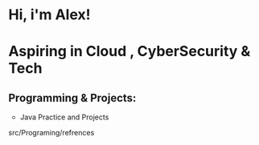 # Hi, i'm Alex!
# Aspiring in Cloud , CyberSecurity & Tech

## Programming & Projects:

<ul style="list-style-type:circle;">
<li>Java Practice and Projects</li></ul>  
src/Programing/refrences

